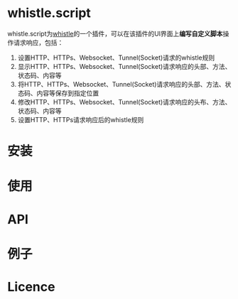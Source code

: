# whistle.script
whistle.script为[whistle](https://github.com/avwo/whistle)的一个插件，可以在该插件的UI界面上**编写自定义脚本**操作请求响应，包括：

1. 设置HTTP、HTTPs、Websocket、Tunnel(Socket)请求的whistle规则
2. 显示HTTP、HTTPs、Websocket、Tunnel(Socket)请求响应的头部、方法、状态码、内容等
3. 将HTTP、HTTPs、Websocket、Tunnel(Socket)请求响应的头部、方法、状态码、内容等保存到指定位置
4. 修改HTTP、HTTPs、Websocket、Tunnel(Socket)请求响应的头布、方法、状态码、内容等
5. 设置HTTP、HTTPs请求响应后的whistle规则

# 安装


# 使用

# API


# 例子


# Licence


